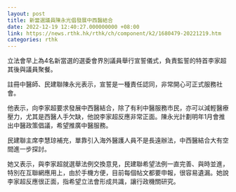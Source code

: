 ```yaml
---
layout: post
title: 新當選議員陳永光倡發展中西醫結合
date: 2022-12-19 12:40:27.000000000 +08:00
link: https://news.rthk.hk/rthk/ch/component/k2/1680479-20221219.htm
categories: rthk
---
```


立法會早上為4名新當選的選委會界別議員舉行宣誓儀式，負責監誓的特首李家超其後與議員聚餐。

註冊中醫師、民建聯陳永光表示，宣誓是一種責任認同，非常開心可正式服務社會。

他表示，向李家超要求發展中西醫結合，除了有利中醫服務市民，亦可以減輕醫療壓力，尤其是西醫人手欠缺，他說李家超反應非常正面。陳永光計劃明年1月會推出中醫政策倡議，希望推廣中醫服務。

民建聯主席李慧琼補充，單靠引入海外醫護人員不是長遠辦法，中西醫結合大有空間進一步探討。

她又表示，與李家超就選舉法例交換意見，民建聯希望法例一直完善、與時並進，特別在互聯網應用上，由於手機方便，目前每個帖文都要申報，很容易遺漏。她說李家超反應很正面，指希望立法會形成共識，讓行政機關研究。
